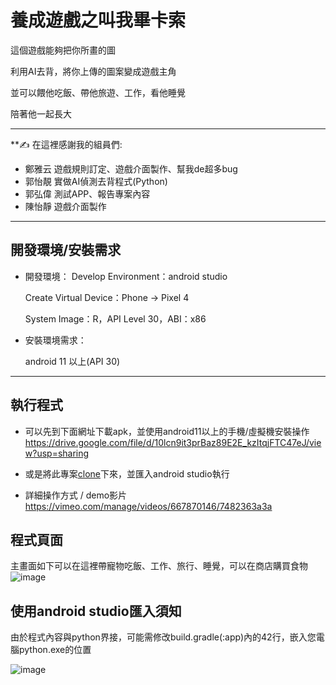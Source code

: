 # 養成遊戲之叫我畢卡索

這個遊戲能夠把你所畫的圖

利用AI去背，將你上傳的圖案變成遊戲主角

並可以餵他吃飯、帶他旅遊、工作，看他睡覺

陪著他一起長大

---
**✍ 在這裡感謝我的組員們:

* 鄭雅云 遊戲規則訂定、遊戲介面製作、幫我de超多bug
* 郭怡靚 實做AI偵測去背程式(Python)
* 郭弘偉 測試APP、報告專案內容
* 陳怡靜 遊戲介面製作

---
## 開發環境/安裝需求

* 開發環境：
  Develop Environment：android studio
  
  Create Virtual Device：Phone -> Pixel 4
  
  System Image：R，API Level 30，ABI：x86

* 安裝環境需求：

  android 11 以上(API 30)
  
---

## 執行程式
* 可以先到下面網址下載apk，並使用android11以上的手機/虛擬機安裝操作
  https://drive.google.com/file/d/10lcn9it3prBaz89E2E_kzItqjFTC47eJ/view?usp=sharing
  
* 或是將此專案[clone](https://github.com/imbianyunren/Picasso/archive/refs/heads/main.zip)下來，並匯入android studio執行

* 詳細操作方式 / demo影片
  https://vimeo.com/manage/videos/667870146/7482363a3a

## 程式頁面
  主畫面如下可以在這裡帶寵物吃飯、工作、旅行、睡覺，可以在商店購買食物
![image](https://user-images.githubusercontent.com/60705979/150189220-69115e16-46ea-48b4-98db-9490ce44defb.png)


## 使用android studio匯入須知

由於程式內容與python界接，可能需修改build.gradle(:app)內的42行，嵌入您電腦python.exe的位置

![image](https://user-images.githubusercontent.com/60705979/149674692-355a50d8-5253-4ff5-ab87-037c56a6dcd9.png)

